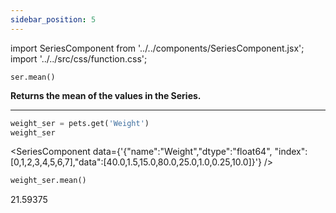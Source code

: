 ```yaml
---
sidebar_position: 5
---
```

import SeriesComponent from '../../components/SeriesComponent.jsx';
import '../../src/css/function.css';

<code>ser.mean()</code>

<div className='base'>
    <p><strong>Returns the mean of the values in the Series.</strong></p>
</div>

---

```python
weight_ser = pets.get('Weight')
weight_ser
```
<SeriesComponent data={'{"name":"Weight","dtype":"float64", "index":[0,1,2,3,4,5,6,7],"data":[40.0,1.5,15.0,80.0,25.0,1.0,0.25,10.0]}'} />

```python
weight_ser.mean()
```
21.59375